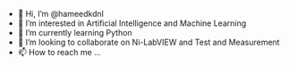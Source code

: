 - 👋 Hi, I’m @hameedkdnl
- 👀 I’m interested in Artificial Intelligence and Machine Learning
- 🌱 I’m currently learning Python
- 💞️ I’m looking to collaborate on Ni-LabVIEW and Test and Measurement
- 📫 How to reach me ...

<!---
hameedkdnl/hameedkdnl is a ✨ special ✨ repository because its `README.md` (this file) appears on your GitHub profile.
You can click the Preview link to take a look at your changes.
--->
